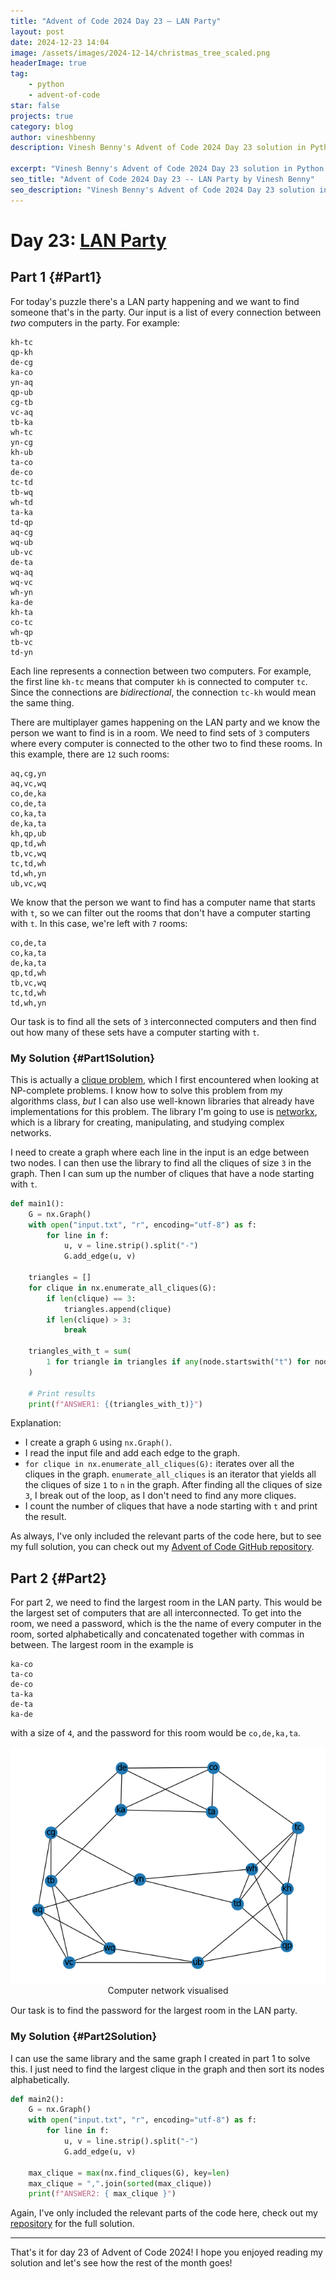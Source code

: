 ```yaml
---
title: "Advent of Code 2024 Day 23 – LAN Party"
layout: post
date: 2024-12-23 14:04
image: /assets/images/2024-12-14/christmas_tree_scaled.png
headerImage: true
tag:
    - python
    - advent-of-code
star: false
projects: true
category: blog
author: vineshbenny
description: Vinesh Benny's Advent of Code 2024 Day 23 solution in Python.

excerpt: "Vinesh Benny's Advent of Code 2024 Day 23 solution in Python."
seo_title: "Advent of Code 2024 Day 23 -- LAN Party by Vinesh Benny"
seo_description: "Vinesh Benny's Advent of Code 2024 Day 23 solution in Python."
---
```


# Day 23: [LAN Party](https://adventofcode.com/2024/day/23)

## Part 1 {#Part1}

For today's puzzle there's a LAN party happening and we want to find someone
that's in the party. Our input is a list of every connection between _two_
computers in the party. For example:

```
kh-tc
qp-kh
de-cg
ka-co
yn-aq
qp-ub
cg-tb
vc-aq
tb-ka
wh-tc
yn-cg
kh-ub
ta-co
de-co
tc-td
tb-wq
wh-td
ta-ka
td-qp
aq-cg
wq-ub
ub-vc
de-ta
wq-aq
wq-vc
wh-yn
ka-de
kh-ta
co-tc
wh-qp
tb-vc
td-yn
```

Each line represents a connection between two computers. For example, the first
line `kh-tc` means that computer `kh` is connected to computer `tc`. Since the
connections are _bidirectional_, the connection `tc-kh` would mean the same
thing.

There are multiplayer games happening on the LAN party and we know the person we
want to find is in a room. We need to find sets of `3` computers where every
computer is connected to the other two to find these rooms. In this example,
there are `12` such rooms:

```
aq,cg,yn
aq,vc,wq
co,de,ka
co,de,ta
co,ka,ta
de,ka,ta
kh,qp,ub
qp,td,wh
tb,vc,wq
tc,td,wh
td,wh,yn
ub,vc,wq
```

We know that the person we want to find has a computer name that starts with
`t`, so we can filter out the rooms that don't have a computer starting with
`t`. In this case, we're left with `7` rooms:

```
co,de,ta
co,ka,ta
de,ka,ta
qp,td,wh
tb,vc,wq
tc,td,wh
td,wh,yn
```

Our task is to find all the sets of `3` interconnected computers and then find
out how many of these sets have a computer starting with `t`.

### My Solution {#Part1Solution}

This is actually a
[clique problem](https://en.wikipedia.org/wiki/Clique_problem), which I first
encountered when looking at NP-complete problems. I know how to solve this
problem from my algorithms class, _but_ I can also use well-known libraries that
already have implementations for this problem. The library I'm going to use is
[networkx](https://networkx.org/), which is a library for creating,
manipulating, and studying complex networks.

I need to create a graph where each line in the input is an edge between two
nodes. I can then use the library to find all the cliques of size `3` in the
graph. Then I can sum up the number of cliques that have a node starting with
`t`.

```python
def main1():
    G = nx.Graph()
    with open("input.txt", "r", encoding="utf-8") as f:
        for line in f:
            u, v = line.strip().split("-")
            G.add_edge(u, v)

    triangles = []
    for clique in nx.enumerate_all_cliques(G):
        if len(clique) == 3:
            triangles.append(clique)
        if len(clique) > 3:
            break

    triangles_with_t = sum(
        1 for triangle in triangles if any(node.startswith("t") for node in triangle)
    )

    # Print results
    print(f"ANSWER1: {(triangles_with_t)}")
```

Explanation:

- I create a graph `G` using `nx.Graph()`.
- I read the input file and add each edge to the graph.
- `for clique in nx.enumerate_all_cliques(G):` iterates over all the cliques in
  the graph. `enumerate_all_cliques` is an iterator that yields all the cliques
  of size `1` to `n` in the graph. After finding all the cliques of size `3`, I
  break out of the loop, as I don't need to find any more cliques.
- I count the number of cliques that have a node starting with `t` and print the
  result.

As always, I've only included the relevant parts of the code here, but to see my
full solution, you can check out my
[Advent of Code GitHub repository](https://github.com/VBenny42/AoC/blob/main/2024/python/day23/solution.py).

## Part 2 {#Part2}

For part 2, we need to find the largest room in the LAN party. This would be the
largest set of computers that are all interconnected. To get into the room, we
need a password, which is the the name of every computer in the room, sorted
alphabetically and concatenated together with commas in between. The largest
room in the example is

```
ka-co
ta-co
de-co
ta-ka
de-ta
ka-de
```

with a size of `4`, and the password for this room would be `co,de,ka,ta`.

<div style="text-align: center;">
    <img src="../assets/images/2024-12-23/sample-input-graph.png" alt="Computer network visualised" loading="lazy">
    <div style="margin-bottom: 15px;">
        <figcaption class="caption">Computer network visualised</figcaption>
    </div>
</div>

Our task is to find the password for the largest room in the LAN party.

### My Solution {#Part2Solution}

I can use the same library and the same graph I created in part 1 to solve this.
I just need to find the largest clique in the graph and then sort its nodes
alphabetically.

```python
def main2():
    G = nx.Graph()
    with open("input.txt", "r", encoding="utf-8") as f:
        for line in f:
            u, v = line.strip().split("-")
            G.add_edge(u, v)

    max_clique = max(nx.find_cliques(G), key=len)
    max_clique = ",".join(sorted(max_clique))
    print(f"ANSWER2: { max_clique }")
```

Again, I've only included the relevant parts of the code here, check out my
[repository](https://github.com/VBenny42/AoC/blob/main/2024/python/day23/solution.py)
for the full solution.

---

That's it for day 23 of Advent of Code 2024! I hope you enjoyed reading my
solution and let's see how the rest of the month goes!
